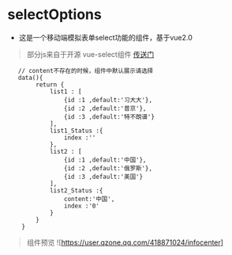 # selectOptions
+ 这是一个移动端模拟表单select功能的组件，基于vue2.0
> 部分js来自于开源 vue-select组件
[传送门](https://github.com/sagalbot/vue-select "vue-select")

```
   // content不存在的时候，组件中默认展示请选择
   data(){
		return {
			list1 : [
				{id :1 ,default:'习大大'},
				{id :2 ,default:'普京'},
				{id :3 ,default:'特不朗谱'}
			],
			list1_Status :{
				index :''
			},
			list2 : [
				{id :1 ,default:'中国'},
				{id :2 ,default:'俄罗斯'},
				{id :3 ,default:'美国'}
			],
			list2_Status :{
				content:'中国', 
				index :'0'
			}
		}
	}
```
> 组件预览
![https://user.qzone.qq.com/418871024/infocenter]
